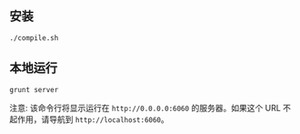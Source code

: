 ## 安装

```
./compile.sh
```

## 本地运行

```
grunt server
```
注意: 该命令行将显示运行在 `http://0.0.0.0:6060` 的服务器。如果这个 URL 不起作用，请导航到  `http://localhost:6060`。
